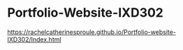 # Portfolio-Website-IXD302
https://rachelcatherinesproule.github.io/Portfolio-website-IXD302/Index.html
